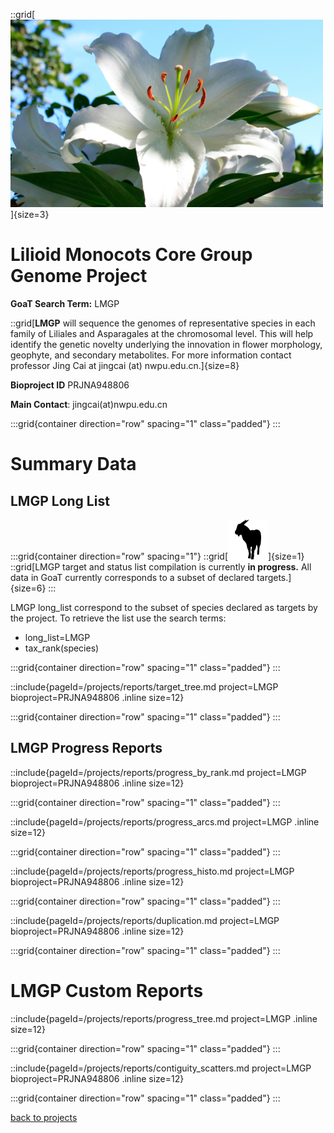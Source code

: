 ::grid[![GoaT](/static/images/lilioid.png)]{size=3}

# Lilioid Monocots Core Group Genome Project

**GoaT Search Term:** LMGP

::grid[**LMGP** will sequence the genomes of representative species in each family of Liliales and Asparagales at the chromosomal level. This will help identify the genetic novelty underlying the innovation in flower morphology, geophyte, and secondary metabolites. For more information contact professor Jing Cai at jingcai (at) nwpu.edu.cn.]{size=8}

**Bioproject ID** PRJNA948806

**Main Contact**: jingcai(at)nwpu.edu.cn

:::grid{container direction="row" spacing="1" class="padded"}
:::

# Summary Data

## LMGP Long List

:::grid{container direction="row" spacing="1"}
::grid[![GoaT](/static/images/capra3.png)]{size=1}
::grid[LMGP target and status list compilation is currently **in progress.** All data in GoaT currently corresponds to a subset of declared targets.]{size=6}
:::

LMGP long_list correspond to the subset of species declared as targets by the project. To retrieve the list use the search terms:

- long_list=LMGP
- tax_rank(species)

:::grid{container direction="row" spacing="1" class="padded"}
:::

::include{pageId=/projects/reports/target_tree.md project=LMGP bioproject=PRJNA948806 .inline size=12}

:::grid{container direction="row" spacing="1" class="padded"}
:::

## LMGP Progress Reports

::include{pageId=/projects/reports/progress_by_rank.md project=LMGP bioproject=PRJNA948806 .inline size=12}

:::grid{container direction="row" spacing="1" class="padded"}
:::

::include{pageId=/projects/reports/progress_arcs.md project=LMGP .inline size=12}

:::grid{container direction="row" spacing="1" class="padded"}
:::

::include{pageId=/projects/reports/progress_histo.md project=LMGP bioproject=PRJNA948806 .inline size=12}

:::grid{container direction="row" spacing="1" class="padded"}
:::

::include{pageId=/projects/reports/duplication.md project=LMGP bioproject=PRJNA948806 .inline size=12}

:::grid{container direction="row" spacing="1" class="padded"}
:::

# LMGP Custom Reports

::include{pageId=/projects/reports/progress_tree.md project=LMGP .inline size=12}

:::grid{container direction="row" spacing="1" class="padded"}
:::

::include{pageId=/projects/reports/contiguity_scatters.md project=LMGP bioproject=PRJNA948806 .inline size=12}

:::grid{container direction="row" spacing="1" class="padded"}
:::

[back to projects](/projects)
